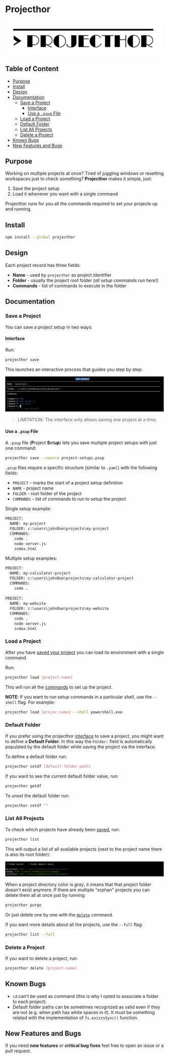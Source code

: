 # Projecthor

![projector-logo](static/projecthor-logo.png)

## Table of Content

- [Purpose](#purpose)
- [Install](#install)
- [Design](#design)
- [Documentation](#documentation)
  - [Save a Project](#save-a-project)
    - [Interface](#interface)
    - [Use a `.psup` File](#use-a-psup-file)
  - [Load a Project](#load-a-project)
  - [Default Folder](#default-folder)
  - [List All Projects](#list-all-projects)
  - [Delete a Project](#delete-a-project)
- [Known Bugs](#known-bugs)
- [New Features and Bugs](#new-features-and-bugs)

## Purpose

Working on multiple projects at once? Tired of juggling windows or resetting workspaces just to check something? **Projecthor** makes it simple, just:

1. Save the project setup
2. Load it whenever you want with a single command

Projecthor runs for you all the commands required to set your projects up and running.

## Install

```bash
npm install --global projecthor
```

## Design

Each project record has three fields:

- **Name** -  used by `projecthor` as project identifier
- **Folder** - usually the project root folder (_all setup commands run here!_)
- **Commands** - list of commands to execute in the folder

## Documentation

### Save a Project

You can save a project setup in two ways:

#### Interface

Run:

```bash
projecthor save
```

This launches an interactive process that guides you step by step:

![save interface](static/save-interface.png)

> LIMITATION: The interface only allows saving one project at a time.

#### Use a `.psup` File

A `.psup` file (**P**roject **S**et**up**) lets you save multiple project setups with just one command:

```bash
projecthor save --source project-setups.psup
```

`.psup` files require a specific structure (similar to `.yaml`) with the following fields:

- `PROJECT` - marks the start of a project setup definition
- `NAME` - project name
- `FOLDER` - root folder of the project
- `COMMANDS` - list of commands to run to setup the project

Single setup example:

```text
PROJECT:
  NAME: my-project
  FOLDER: c:\users\johnDoe\projects\my-project
  COMMANDS:
    code .
    node server.js
    index.html
```

Multiple setup examples:

```text
PROJECT:
  NAME: my-calculator-project
  FOLDER: c:\users\johnDoe\projects\my-calculator-project
  COMMANDS:
    code .

PROJECT:
  NAME: my-website
  FOLDER: c:\users\johnDoe\projects\my-website
  COMMANDS:
    code .
    node server.js
    index.html
```

### Load a Project

After you have [saved your project](#save-a-project) you can load its environment with a single command.

Run:

```bash
projecthor load [project-name]
```

This will run all the [commands](#design) to set up the project.

**NOTE**: If you want to run setup commands in a particular shell, use the `--shell` flag. For example:

```bash
projecthor load [projec-name] --shell powershell.exe
```

### Default Folder

If you prefer using the projecthor [interface](#interface) to save a project, you might want to define a **Default Folder**. In this way the `Folder:` field is automatically populated by the default folder while saving the project via the interface.

To define a default folder run:

```bash
projecthor setdf [default-folder-path]
```

If you want to see the current default folder value, run:

```bash
projecthor getdf
```

To _unset_ the default folder run:

```bash
projecthor setdf ""
```

### List All Projects

To check which projects have already been [saved](#save-a-project), run:

```bash
projecthor list
```

This will output a list of all available projects (next to the project name there is also its root folder):

![projects list](static/projects-list.png)

When a project directory color is _gray_, it means that that project folder doesn't exist anymore. If there are multiple "orphan" projects you can delete them all at once just by running:

```bash
projecthor purge
```

Or just delete one by one with the [`delete`](#delete-a-project) command.

If you want more details about all the projects, use the `--full` flag:

```bash
projecthor list --full
```

### Delete a Project

If you want to delete a project, run:

```bash
projecthor delete [project-name]
```

## Known Bugs

- `cd` can't be used as command (this is why I opted to associate a folder to each project).
- Default folder paths can be sometimes recognized as valid even if they are not (e.g. when path has white spaces in it). It must be something related with the implementation of `fs.existsSync()` function.

## New Features and Bugs

If you need **new features** or **critical bug fixes** feel free to open an issue or a pull request.
